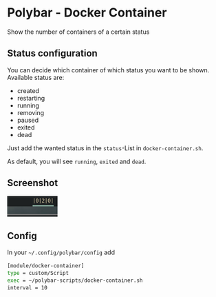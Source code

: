 # Polybar - Docker Container
Show the number of containers of a certain status

## Status configuration
You can decide which container of which status you want to be shown.
Available status are:
* created
* restarting
* running
* removing
* paused
* exited
* dead

Just add the wanted status in the `status`-List in `docker-container.sh`.

As default, you will see `running`, `exited` and `dead`.

## Screenshot
![screenshot](screenshots/screenshot.png)

## Config
In your `~/.config/polybar/config` add

```sh
[module/docker-container]
type = custom/Script
exec = ~/polybar-scripts/docker-container.sh
interval = 10
```
